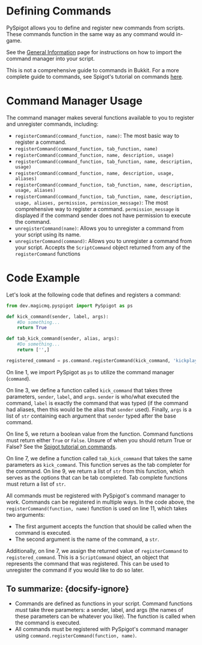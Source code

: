 # Defining Commands

PySpigot allows you to define and register new commands from scripts. These commands function in the same way as any command would in-game.

See the [General Information](writingscripts#pyspigot39s-managers) page for instructions on how to import the command manager into your script.

This is not a comprehensive guide to commands in Bukkit. For a more complete guide to commands, see Spigot's tutorial on commands [here](https://www.spigotmc.org/wiki/create-a-simple-command/).

# Command Manager Usage

The command manager makes several functions available to you to register and unregister commands, including:

- `registerCommand(command_function, name)`: The most basic way to register a command.
- `registerCommand(command_function, tab_function, name)`
- `registerCommand(command_function, name, description, usage)`
- `registerCommand(command_function, tab_function, name, description, usage)`
- `registerCommand(command_function, name, description, usage, aliases)`
- `registerCommand(command_function, tab_function, name, description, usage, aliases)`
- `registerCommand(command_function, tab_function, name, description, usage, aliases, permission, permission_message)`: The most comprehensive way to register a command. `permission_message` is displayed if the command sender does not have permission to execute the command.
- `unregisterCommand(name)`: Allows you to unregister a command from your script using its name.
- `unregisterCommand(command)`: Allows you to unregister a command from your script. Accepts the `ScriptCommand` object returned from any of the `registerCommand` functions

# Code Example

Let's look at the following code that defines and registers a command:

```python
from dev.magicmq.pyspigot import PySpigot as ps

def kick_command(sender, label, args):
    #Do something...
    return True

def tab_kick_command(sender, alias, args):
    #Do something...
    return ['',]

registered_command = ps.command.registerCommand(kick_command, 'kickplayer')
```

On line 1, we import PySpigot as `ps` to utilize the command manager (`command`).

On line 3, we define a function called `kick_command` that takes three parameters, `sender`, `label`, and `args`. `sender` is who/what executed the command, `label` is exactly the command that was typed (if the command had aliases, then this would be the alias that `sender` used). Finally, `args` is a list of `str` containing each argument that `sender` typed after the base command.

On line 5, we return a boolean value from the function. Command functions must return either `True` or `False`. Unsure of when you should return True or False? See the [Spigot tutorial on commands](https://www.spigotmc.org/wiki/create-a-simple-command/).

On line 7, we define a function called `tab_kick_command` that takes the same parameters as `kick_command`. This function serves as the tab completer for the command. On line 9, we return a list of `str` from this function, which serves as the options that can be tab completed. Tab complete functions must return a list of `str`.

All commands must be registered with PySpigot's command manager to work. Commands can be registered in multiple ways. In the code above, the `registerCommand(function, name)` function is used on line 11, which takes two arguments:

- The first argument accepts the function that should be called when the command is executed.
- The second argument is the name of the command, a `str`.

Additionally, on line 7, we assign the returned value of `registerCommand` to `registered_command`. This is a `ScriptCommand` object, an object that represents the command that was registered. This can be used to unregister the command if you would like to do so later.

## To summarize: {docsify-ignore}

- Commands are defined as functions in your script. Command functions *must* take three parameters: a sender, label, and args (the names of these parameters can be whatever you like). The function is called when the command is executed.
- All commands must be registered with PySpigot\'s command manager using `command.registerCommand(function, name)`.